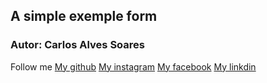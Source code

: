 ## A simple exemple form

### Autor: Carlos Alves Soares

Follow me
[My github](https://github.com/CarlosSoaresDev)
[My instagram](https://www.instagram.com/carlossoares_dev/)
[My facebook](https://www.facebook.com/carlinhosalvesm12/)
[My linkdin](https://www.linkedin.com/in/carlos-alves-soares-b707a4152/)